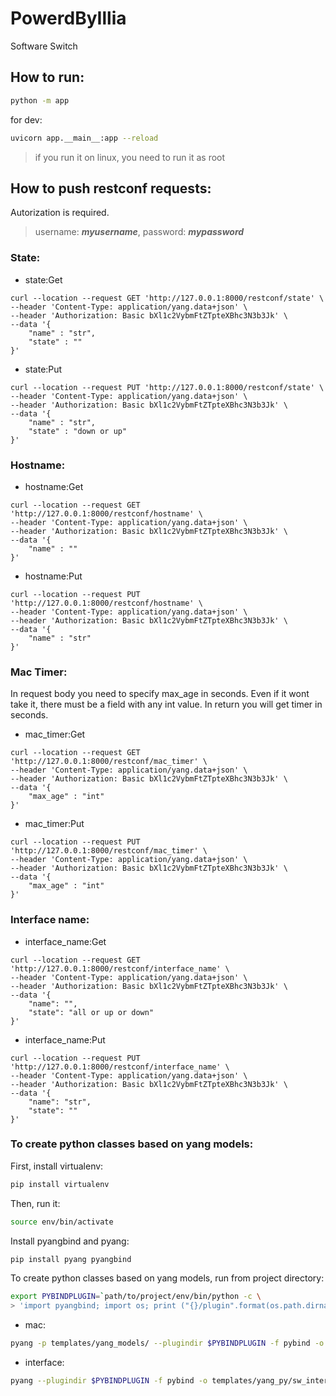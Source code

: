 # PowerdByIllia
Software Switch

## How to run:
```bash
python -m app
```
for dev:
```bash
uvicorn app.__main__:app --reload
```
>if you run it on linux, you need to run it as root

## How to push restconf requests:

Autorization is required.

>username: **_myusername_**,
password: **_mypassword_**

### State:
- state:Get
```
curl --location --request GET 'http://127.0.0.1:8000/restconf/state' \
--header 'Content-Type: application/yang.data+json' \
--header 'Authorization: Basic bXl1c2VybmFtZTpteXBhc3N3b3Jk' \
--data '{
    "name" : "str",
    "state" : ""
}'
```
- state:Put
```
curl --location --request PUT 'http://127.0.0.1:8000/restconf/state' \
--header 'Content-Type: application/yang.data+json' \
--header 'Authorization: Basic bXl1c2VybmFtZTpteXBhc3N3b3Jk' \
--data '{
    "name" : "str",
    "state" : "down or up"
}'
```

### Hostname:
- hostname:Get
```
curl --location --request GET 'http://127.0.0.1:8000/restconf/hostname' \
--header 'Content-Type: application/yang.data+json' \
--header 'Authorization: Basic bXl1c2VybmFtZTpteXBhc3N3b3Jk' \
--data '{
    "name" : ""
}'
```
- hostname:Put
```
curl --location --request PUT 'http://127.0.0.1:8000/restconf/hostname' \
--header 'Content-Type: application/yang.data+json' \
--header 'Authorization: Basic bXl1c2VybmFtZTpteXBhc3N3b3Jk' \
--data '{
    "name" : "str"
}'
```

### Mac Timer:

In request body you need to specify max_age in seconds. Even if it wont take it, there must be a field with any int value.
In return you will get timer in seconds.

- mac_timer:Get
```
curl --location --request GET 'http://127.0.0.1:8000/restconf/mac_timer' \
--header 'Content-Type: application/yang.data+json' \
--header 'Authorization: Basic bXl1c2VybmFtZTpteXBhc3N3b3Jk' \
--data '{
    "max_age" : "int"
}'
```
- mac_timer:Put
```
curl --location --request PUT 'http://127.0.0.1:8000/restconf/mac_timer' \
--header 'Content-Type: application/yang.data+json' \
--header 'Authorization: Basic bXl1c2VybmFtZTpteXBhc3N3b3Jk' \
--data '{
    "max_age" : "int"
}'
```

### Interface name:
- interface_name:Get
```
curl --location --request GET 'http://127.0.0.1:8000/restconf/interface_name' \
--header 'Content-Type: application/yang.data+json' \
--header 'Authorization: Basic bXl1c2VybmFtZTpteXBhc3N3b3Jk' \
--data '{
    "name": "",
    "state": "all or up or down"
}'
```
- interface_name:Put
```
curl --location --request PUT 'http://127.0.0.1:8000/restconf/interface_name' \
--header 'Content-Type: application/yang.data+json' \
--header 'Authorization: Basic bXl1c2VybmFtZTpteXBhc3N3b3Jk' \
--data '{
    "name": "str",
    "state": ""
}'
```

### To create python classes based on yang models:

First, install virtualenv:
```bash
pip install virtualenv
```

Then, run it:
```bash
source env/bin/activate
```
Install pyangbind and pyang:
```bash
pip install pyang pyangbind
```

To create python classes based on yang models, run from project directory:
```bash
export PYBINDPLUGIN=`path/to/project/env/bin/python -c \
> 'import pyangbind; import os; print ("{}/plugin".format(os.path.dirname(pyangbind.__file__)))'`
```
- mac:
```bash
pyang -p templates/yang_models/ --plugindir $PYBINDPLUGIN -f pybind -o templates/yang_py/sw_mac_table.py templates/yang_models/mac-table.yang
```
- interface:
```bash
pyang --plugindir $PYBINDPLUGIN -f pybind -o templates/yang_py/sw_interface.py templates/yang_models/interface.yang
```


